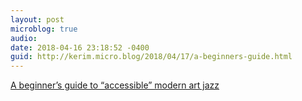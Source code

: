 ```yaml
---
layout: post
microblog: true
audio: 
date: 2018-04-16 23:18:52 -0400
guid: http://kerim.micro.blog/2018/04/17/a-beginners-guide.html
---
```

[A beginner’s guide to “accessible” modern art jazz](http://lukemuehlhauser.com/a-beginners-guide-to-modern-art-jazz/)
